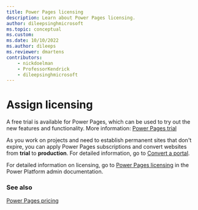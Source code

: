 ```yaml
---
title: Power Pages licensing
description: Learn about Power Pages licensing.
author: dileepsinghmicrosoft
ms.topic: conceptual
ms.custom: 
ms.date: 10/10/2022
ms.author: dileeps
ms.reviewer: dmartens
contributors:
    - nickdoelman
    - ProfessorKendrick
    - dileepsinghmicrosoft
---
```


# Assign licensing

A free trial is available for Power Pages, which can be used to try out the new features and functionality. More information: [Power Pages trial](../getting-started/trial-signup.md)

As you work on projects and need to establish permanent sites that don't expire, you can apply Power Pages subscriptions and convert websites from **trial** to **production**. For detailed information, go to [Convert a portal](/power-apps/maker/portals/admin/convert-portal).

For detailed information on licensing, go to [Power Pages licensing](/power-platform/admin/powerapps-flow-licensing-faq#power-pages) in the Power Platform admin documentation.

### See also
[Power Pages pricing](https://powerpages.microsoft.com/pricing)
